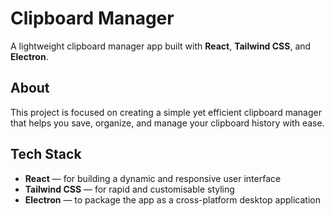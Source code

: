 # Clipboard Manager

A lightweight clipboard manager app built with **React**, **Tailwind CSS**, and **Electron**.

## About

This project is focused on creating a simple yet efficient clipboard manager that helps you save, organize, and manage your clipboard history with ease.

## Tech Stack

- **React** — for building a dynamic and responsive user interface  
- **Tailwind CSS** — for rapid and customisable styling  
- **Electron** — to package the app as a cross-platform desktop application  
